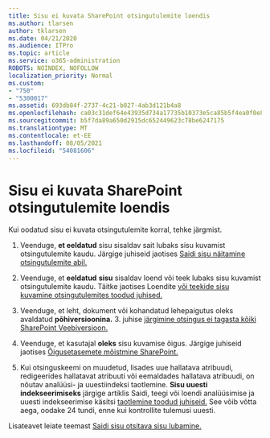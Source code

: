 ```yaml
---
title: Sisu ei kuvata SharePoint otsingutulemite loendis
ms.author: tlarsen
author: tklarsen
ms.date: 04/21/2020
ms.audience: ITPro
ms.topic: article
ms.service: o365-administration
ROBOTS: NOINDEX, NOFOLLOW
localization_priority: Normal
ms.custom:
- "750"
- "5300017"
ms.assetid: 693db84f-2737-4c21-b027-4ab3d121b4a8
ms.openlocfilehash: ca03c31def64e43935d734a17735b10373e5ca85b5f4ea0f0e886b9ea39884cd
ms.sourcegitcommit: b5f7da89a650d2915dc652449623c78be6247175
ms.translationtype: MT
ms.contentlocale: et-EE
ms.lasthandoff: 08/05/2021
ms.locfileid: "54081606"
---
```

# <a name="content-doesnt-appear-in-sharepoint-search-results"></a>Sisu ei kuvata SharePoint otsingutulemite loendis

Kui oodatud sisu ei kuvata otsingutulemite korral, tehke järgmist.
  
1. Veenduge, **et eeldatud** sisu sisaldav sait lubaks sisu kuvamist otsingutulemite kaudu. Järgige juhiseid jaotises [Saidi sisu näitamine otsingutulemite abil.](https://docs.microsoft.com/sharepoint/make-site-content-searchable#show-content-on-a-site-in-search-results)

2. Veenduge, et **eeldatud** **sisu** sisaldav loend või teek lubaks sisu kuvamist otsingutulemite kaudu. Täitke jaotises Loendite [või teekide sisu kuvamine otsingutulemites toodud juhised.](https://docs.microsoft.com/sharepoint/make-site-content-searchable#show-content-from-lists-or-libraries-in-search-results)

3. Veenduge, et leht, dokument või kohandatud lehepaigutus oleks avaldatud **põhiversioonina.** 3. juhise [järgimine otsingus ei tagasta kõiki SharePoint Veebiversioon.](https://go.microsoft.com/fwlink/?linkid=874525)

4. Veenduge, et kasutajal **oleks** sisu kuvamise õigus. Järgige juhiseid jaotises [Õigusetasemete mõistmine SharePoint.](https://docs.microsoft.com/sharepoint/understanding-permission-levels)
    
5. Kui otsinguskeemi on muudetud, lisades uue hallatava atribuudi, redigeerides hallatavat atribuuti või eemaldades hallatava atribuudi, on nõutav analüüsi- ja uuestiindeksi taotlemine. **Sisu uuesti indekseerimiseks** järgige artiklis Saidi, teegi või loendi analüüsimise ja uuesti indekseerimise käsitsi [taotlemine toodud juhiseid.](https://docs.microsoft.com/sharepoint/crawl-site-content) See võib võtta aega, oodake 24 tundi, enne kui kontrollite tulemusi uuesti.

Lisateavet leiate teemast [Saidi sisu otsitava sisu lubamine.](https://docs.microsoft.com/sharepoint/make-site-content-searchable) 
  
